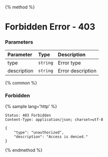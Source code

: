 {% method %}
# Forbidden Error - 403

### Parameters
| Parameter   | Type     | Description           |
|:------------|:---------|:----------------------|
| type        | `string` | Error type            |
| description | `string` | Error description     |

{% common %}

### Forbidden
{% sample lang='http' %}


```http
Status: 403 Forbidden
Content-Type: application/json; charset=utf-8

{
    "type": "unauthorized",
    "description": "Access is denied."
}
```

{% endmethod %}
